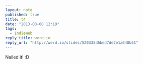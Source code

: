 ```yaml
---
layout: note
published: true
title: t4
date: "2013-08-08 12:19"
tags: 
  - IndieWeb
reply_title: werd.io
reply_url: "http://werd.io/slides/520335d6bed7de2e1a648b51"
---
```


Nailed it! :D
